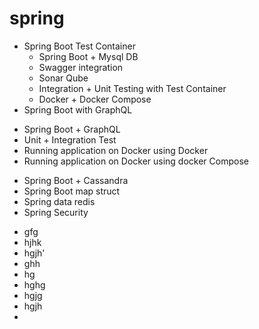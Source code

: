 # spring
 * Spring Boot Test Container
   - Spring Boot + Mysql DB
   - Swagger integration
   - Sonar Qube
   - Integration + Unit Testing with Test Container
   - Docker + Docker Compose
 * Spring Boot with GraphQL
  - Spring Boot + GraphQL
  - Unit + Integration Test
  - Running application on Docker using Docker
  - Running application on Docker using docker Compose
 * Spring Boot + Cassandra
 * Spring Boot map struct
 * Spring data redis
 * Spring Security
  - gfg
  - hjhk
  - hgjh'
  - ghh
  - hg
  - hghg
  - hgjg
  - hgjh
  - 
